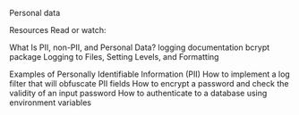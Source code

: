 Personal data

Resources
Read or watch:

What Is PII, non-PII, and Personal Data?
logging documentation
bcrypt package
Logging to Files, Setting Levels, and Formatting

Examples of Personally Identifiable Information (PII)
How to implement a log filter that will obfuscate PII fields
How to encrypt a password and check the validity of an input password
How to authenticate to a database using environment variables
